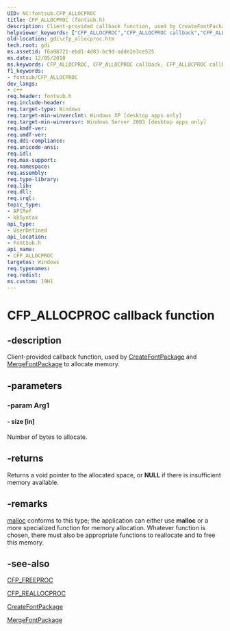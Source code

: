 ```yaml
---
UID: NC:fontsub.CFP_ALLOCPROC
title: CFP_ALLOCPROC (fontsub.h)
description: Client-provided callback function, used by CreateFontPackage and MergeFontPackage to allocate memory.helpviewer_keywords: ["CFP_ALLOCPROC","CFP_ALLOCPROC callback","CFP_ALLOCPROC callback function [Windows GDI]","_win32_CFP_ALLOCPROC","fontsub/CFP_ALLOCPROC","gdi.cfp_allocproc"]
old-location: gdi\cfp_allocproc.htm
tech.root: gdi
ms.assetid: f6a98721-ebd1-4d83-bc9d-adde2e3ce525
ms.date: 12/05/2018
ms.keywords: CFP_ALLOCPROC, CFP_ALLOCPROC callback, CFP_ALLOCPROC callback function [Windows GDI], _win32_CFP_ALLOCPROC, fontsub/CFP_ALLOCPROC, gdi.cfp_allocproc
f1_keywords:
- fontsub/CFP_ALLOCPROC
dev_langs:
- c++
req.header: fontsub.h
req.include-header: 
req.target-type: Windows
req.target-min-winverclnt: Windows XP [desktop apps only]
req.target-min-winversvr: Windows Server 2003 [desktop apps only]
req.kmdf-ver: 
req.umdf-ver: 
req.ddi-compliance: 
req.unicode-ansi: 
req.idl: 
req.max-support: 
req.namespace: 
req.assembly: 
req.type-library: 
req.lib: 
req.dll: 
req.irql: 
topic_type:
- APIRef
- kbSyntax
api_type:
- UserDefined
api_location:
- FontSub.h
api_name:
- CFP_ALLOCPROC
targetos: Windows
req.typenames: 
req.redist: 
ms.custom: 19H1
---
```


# CFP_ALLOCPROC callback function


## -description


Client-provided callback function, used by <a href="https://docs.microsoft.com/windows/desktop/api/fontsub/nf-fontsub-createfontpackage">CreateFontPackage</a> and <a href="https://docs.microsoft.com/windows/desktop/api/fontsub/nf-fontsub-mergefontpackage">MergeFontPackage</a> to allocate memory.
          
        


## -parameters




### -param Arg1








#### - size [in]

Number of bytes to allocate.


## -returns



Returns a void pointer to the allocated space, or <b>NULL</b> if there is insufficient memory available.




## -remarks




<a href="https://docs.microsoft.com/previous-versions/visualstudio/visual-studio-2010/6ewkz86d(v=vs.100)">malloc</a> conforms to this type; the application can either use <b>malloc</b> or a more specialized function for memory allocation. Whatever function is chosen, there must also be appropriate functions to reallocate and to free this memory. 




## -see-also




<a href="https://docs.microsoft.com/windows/desktop/api/fontsub/nc-fontsub-cfp_freeproc">CFP_FREEPROC</a>



<a href="https://docs.microsoft.com/windows/desktop/api/fontsub/nc-fontsub-cfp_reallocproc">CFP_REALLOCPROC</a>



<a href="https://docs.microsoft.com/windows/desktop/api/fontsub/nf-fontsub-createfontpackage">CreateFontPackage</a>



<a href="https://docs.microsoft.com/windows/desktop/api/fontsub/nf-fontsub-mergefontpackage">MergeFontPackage</a>
 

 

